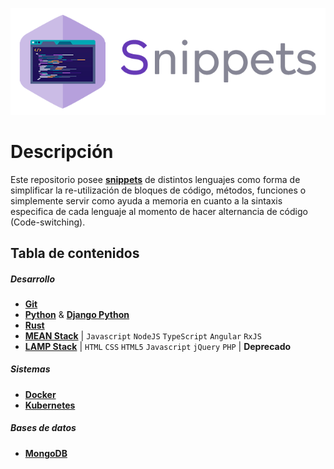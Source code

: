 ![Logo](img/snippets.png)



# Descripción

Este repositorio posee **[snippets](https://es.wikipedia.org/wiki/Snippet)** de distintos lenguajes como forma de simplificar la re-utilización de bloques de código, métodos, funciones o simplemente servir como ayuda a memoria en cuanto a la sintaxis especifica de cada lenguaje al momento de hacer alternancia de código (Code-switching).



## Tabla de contenidos

##### Desarrollo

* [**Git**](https://github.com/cpifano/snippets/tree/master/Git)
* [**Python**](https://github.com/cpifano/snippets/tree/master/Python/01%20Introducci%C3%B3n%20Python%203) & [**Django Python**](https://github.com/cpifano/snippets/tree/master/Python/02%20Django)
* [**Rust**](https://github.com/cpifano/snippets/tree/master/Rust)
* [**MEAN Stack**](https://github.com/cpifano/snippets/tree/master/MEAN%20Stack) | `Javascript` `NodeJS` `TypeScript` `Angular` `RxJS`
* [**LAMP Stack**](https://github.com/cpifano/snippets/tree/master/LAMP%20Stack) | `HTML` `CSS` `HTML5` `Javascript` `jQuery` `PHP` | **Deprecado**



##### Sistemas

* [**Docker**](https://github.com/cpifano/snippets/tree/master/Docker)
* [**Kubernetes**](https://github.com/cpifano/snippets/tree/master/Kubernetes)



##### Bases de datos

* [**MongoDB**](https://github.com/cpifano/snippets/tree/master/MongoDB)
